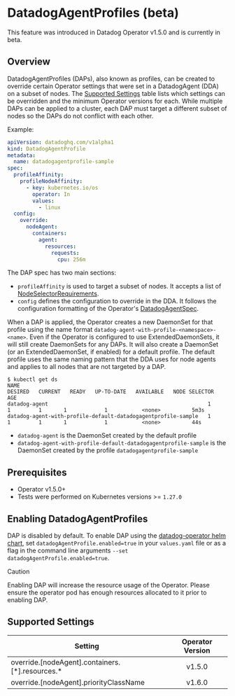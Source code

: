 # DatadogAgentProfiles (beta)

This feature was introduced in Datadog Operator v1.5.0 and is currently in beta.

## Overview

DatadogAgentProfiles (DAPs), also known as profiles, can be created to override certain Operator settings that were set in a DatadogAgent (DDA) on a subset of nodes. The [Supported Settings](#supported-settings) table lists which settings can be overridden and the minimum Operator versions for each. While multiple DAPs can be applied to a cluster, each DAP must target a different subset of nodes so the DAPs do not conflict with each other. 

Example:

```yaml
apiVersion: datadoghq.com/v1alpha1
kind: DatadogAgentProfile
metadata:
  name: datadogagentprofile-sample
spec:
  profileAffinity:
    profileNodeAffinity:
      - key: kubernetes.io/os
        operator: In
        values:
          - linux
  config:
    override:
      nodeAgent:
        containers:
          agent:
            resources:
              requests:
                cpu: 256m
```

The DAP spec has two main sections:
* `profileAffinity` is used to target a subset of nodes. It accepts a list of [NodeSelectorRequirements](https://pkg.go.dev/k8s.io/api/core/v1#NodeSelectorRequirement).
* `config` defines the configuration to override in the DDA. It follows the configuration formatting of the Operator's [DatadogAgentSpec](https://github.com/DataDog/datadog-operator/blob/98276c56ad824f81be6f75128d230d2c4eda4c0b/apis/datadoghq/v2alpha1/datadogagent_types.go#L28).

When a DAP is applied, the Operator creates a new DaemonSet for that profile using the name format `datadog-agent-with-profile-<namespace>-<name>`. Even if the Operator is configured to use ExtendedDaemonSets, it will still create DaemonSets for any DAPs. It will also create a DaemonSet (or an ExtendedDaemonSet, if enabled) for a default profile. The default profile uses the same naming pattern that the DDA uses for node agents and applies to all nodes that are not targeted by a DAP.

```console
$ kubectl get ds
NAME                                                            DESIRED   CURRENT   READY   UP-TO-DATE   AVAILABLE   NODE SELECTOR   AGE
datadog-agent                                                   1         1         1       1            1           <none>          5m3s
datadog-agent-with-profile-default-datadogagentprofile-sample   1         1         1       1            1           <none>          44s
```

* `datadog-agent` is the DaemonSet created by the default profile
* `datadog-agent-with-profile-default-datadogagentprofile-sample` is the DaemonSet created by the profile `datadogagentprofile-sample`

## Prerequisites

* Operator v1.5.0+
* Tests were performed on Kubernetes versions >= `1.27.0`

## Enabling DatadogAgentProfiles

DAP is disabled by default. To enable DAP using the [datadog-operator helm chart](https://github.com/DataDog/helm-charts/tree/main/charts/datadog-operator), set `datadogAgentProfile.enabled=true` in your `values.yaml` file or as a flag in the command line arguments `--set datadogAgentProfile.enabled=true`.

> [!CAUTION]
> Enabling DAP will increase the resource usage of the Operator. Please ensure the operator pod has enough resources allocated to it prior to enabling DAP.

## Supported Settings

| Setting | Operator Version |
| -------- | :--------------: |
| override.[nodeAgent].containers.[\*].resources.\* | v1.5.0 |
| override.[nodeAgent].priorityClassName | v1.6.0 |
